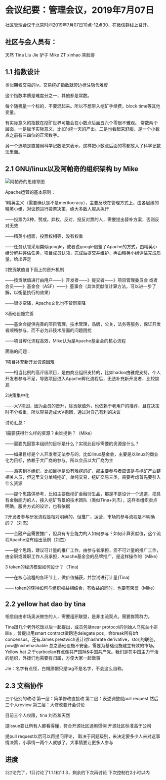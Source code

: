 
# 会议纪要：管理会议，2019年7月07日
社区管理会议于北京时间2019年7月07日10点-12点30、在微信群线上召开。

## 社区与会人员有：
天然
Tina
Liu Jie
驴子
Mike
ZT
xinhao
笑脸哥


## 1.1 指数设计

类似期权交易的iv。交易挖矿指数就旁边标注隐含难度

这个指数本质是难度分之一，其他都是常数。

每个随机量一个标的，不要混起来。所以不想带入挖矿手续费，block time等其他变量。

有实际意义的指数在挖矿世界可能会在小数点后面五六个零很不雅观。
常数两个层面，一是赋予实际意义，比如1t挖一天的产出。二是也看起来舒服，是一个小数点之前有三四位的正常数字。

另一个选项是直接用科学记数法来表示，这样把小数点后面的零都放入了科学记数法里面。


## 2.1 GNU/linux以及阿帕奇的组织架构 by Mike

![阿帕奇的思维导图](https://github.com/carboclan/pm/blob/master/notes/images/apache-arch.png)

Apache运营的基本原则：

1精英主义（需要确认是不是meritocracy），主要反映在管理方式上，由各层级的精英小组，对议题进行投票决策，绝大多数人服从执行

——投票为3种，赞成，弃权，反对，投反对票的人，需要提出替补方案，否则反对无效

——精英小组面，投票权相等，没有权重

——任务认领采用类似google，或者说google借鉴了Apache的方式，由精英小组分解并评估任务，项目成员认领，完成后提交并维护，再由精英小组评估完成质量，给出评定


2按贡献值自下而上的晋升机制

——按贡献值进行由用户——》开发者——》提交者——》项目管理委员会 或者 会员——》基金会（ASF）——》董事会（具体贡献值计算方法，可以进一步了解，以衡量执行的效果）

——很少空降，Apache文化也不赞同空降


3基础设施完善

——基金会提供完善的项目管理，技术管理，品牌，公关，法务等服务，保证开发者顺畅参与，而不必为非技术层面的问题困扰

——项目孵化流程高效，Mike认为是Apache基金会的核心流程



面临的问题：

1项目补充新开发资源困难

——相当比例的高评级项目，是由商业组织支持的，比如hadoo由雅虎支持，个人开发者参与不足，导致项目进入Apache孵化流程后，无法补充新开发者，比较尴尬


2决策集中化

——大V抱团，因为会员的晋升，除贡献值外，也依赖于老用户的推荐，且在决策时不分权重，所以容易造成大V抱团，通过对自己有利的决议



讨论汇总：

1需要获得什么样的资源？由谁提供？（Mike）

——需要先回答本组织的目标是什么？实现此目标需要的资源是什么？

——如果目标是个人开发者无法参与的，比如linux基金会，主要是以linux的商业化为目标，依赖于大厂商的参与，所以会员以大厂商为主

——落实到本组织，比如目标是没有难挖的矿，那主要参与者应该是与挖矿产业链相关人员，但这里又分单纯挖矿，单纯交易，挖矿交易三类，需要考虑首先要引入什么资源

——提个思路供参考，比如主要做挖矿金融衍生品，那是不是设计一个通道，把具有金融能力的人，接入挖矿背景的技术团队（类似Tina+刘杰），这样本组织卖点明确，服务方式的设计，也有依据


2开发者参与研发流程是相对明确的，但推广，运营，市场的参与流程是不明确的？（刘杰）

——金融产品需要推广，但具有专业能力的人如何参与？如何计算贡献值，这个流程Apache没有给出范例（刘杰）

——提个思路，建议可计量的推广工作，由参与者承担，但不可计量的推广工作，由全职或兼职工作人员承担，Apache基金会的品牌推广，是这样操作的（Mike）


3 token的经济模型如何设计？（Tina)

——在核心流程的各环节上，做价值捕获，并尝试进行计量(Tina)

—— token的获得如何与组织权益相结合，有收益的同时，也要有荣誉（Mike）





## 2.2 yellow hat dao by tina
相信自由市场奥派做空的人，需要组织联盟，是非主流观点。需要群策群力。

Tina跟几个老外吃饭以后一起提出，成员包括near protocol的创始人乌克兰小哥illia ，曾提出用smart contract做跨连delegate pos，会break所有bft concensus。还有James prestwich设计过hashrate derivative，storj的联创。pow都nichehashable
总之基础设施不安全，需要为基础设施建立有效的市场。
Yellow hat 之于carboclan有点像共产国际&中国共产党。我们是在中国主力干活的组织，外援们也需要有归属，方便大家一起做事

Jie：名字有点怪，白帽黑帽只是tag不是名字，不会这么自称。

## 2.3 文档协作
三个级别的改动
第一层：简单修改直接改
第二层：表述调整就pull request 然后三个人review
第三层：大修改要开会讨论

目前三个人权限，tina 刘杰和天然

提issue要让所有人都看得懂，符合开源社区通用惯例
开源社区标准高于公司

提pull request以后可以再提问评论，
取决于问题级别，来决定要多少人来对这事情决策，小事情一两个人就够了，大事情要让更多人参与


## 进度
2讨论完了，1只讨论了1.1.1和1.1.3，剩余的下次再讨论
下次控制在2小时以内

